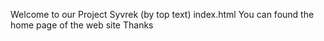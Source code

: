 Welcome to our Project
Syvrek (by top text)
index.html You can found the home page of the web site 
Thanks 
